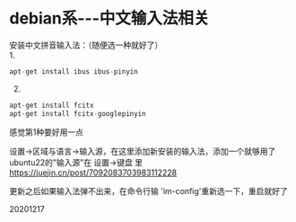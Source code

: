 # debian系---中文输入法相关

安装中文拼音输入法：（随便选一种就好了）  
1.  
```r
apt-get install ibus ibus-pinyin
```
2.  
```r
apt-get install fcitx
apt-get install fcitx-googlepinyin
```

感觉第1种要好用一点  

设置->区域与语言->输入源，在这里添加新安装的输入法，添加一个就够用了  
ubuntu22的"输入源"在 设置->键盘 里  
https://juejin.cn/post/7092083703983112228  

更新之后如果输入法弹不出来，在命令行输 'im-config'重新选一下，重启就好了  


20201217  

